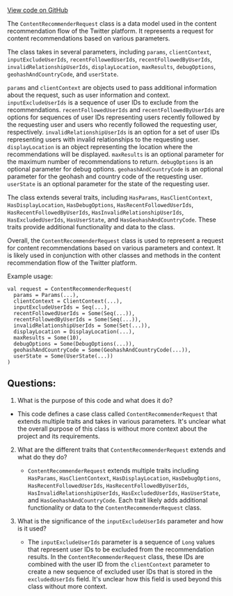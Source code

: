 [View code on GitHub](https://github.com/misbahsy/the-algorithm/follow-recommendations-service/server/src/main/scala/com/twitter/follow_recommendations/flows/content_recommender_flow/ContentRecommenderRequest.scala)

The `ContentRecommenderRequest` class is a data model used in the content recommendation flow of the Twitter platform. It represents a request for content recommendations based on various parameters. 

The class takes in several parameters, including `params`, `clientContext`, `inputExcludeUserIds`, `recentFollowedUserIds`, `recentFollowedByUserIds`, `invalidRelationshipUserIds`, `displayLocation`, `maxResults`, `debugOptions`, `geohashAndCountryCode`, and `userState`. 

`params` and `clientContext` are objects used to pass additional information about the request, such as user information and context. `inputExcludeUserIds` is a sequence of user IDs to exclude from the recommendations. `recentFollowedUserIds` and `recentFollowedByUserIds` are options for sequences of user IDs representing users recently followed by the requesting user and users who recently followed the requesting user, respectively. `invalidRelationshipUserIds` is an option for a set of user IDs representing users with invalid relationships to the requesting user. `displayLocation` is an object representing the location where the recommendations will be displayed. `maxResults` is an optional parameter for the maximum number of recommendations to return. `debugOptions` is an optional parameter for debug options. `geohashAndCountryCode` is an optional parameter for the geohash and country code of the requesting user. `userState` is an optional parameter for the state of the requesting user.

The class extends several traits, including `HasParams`, `HasClientContext`, `HasDisplayLocation`, `HasDebugOptions`, `HasRecentFollowedUserIds`, `HasRecentFollowedByUserIds`, `HasInvalidRelationshipUserIds`, `HasExcludedUserIds`, `HasUserState`, and `HasGeohashAndCountryCode`. These traits provide additional functionality and data to the class.

Overall, the `ContentRecommenderRequest` class is used to represent a request for content recommendations based on various parameters and context. It is likely used in conjunction with other classes and methods in the content recommendation flow of the Twitter platform. 

Example usage:
```
val request = ContentRecommenderRequest(
  params = Params(...),
  clientContext = ClientContext(...),
  inputExcludeUserIds = Seq(...),
  recentFollowedUserIds = Some(Seq(...)),
  recentFollowedByUserIds = Some(Seq(...)),
  invalidRelationshipUserIds = Some(Set(...)),
  displayLocation = DisplayLocation(...),
  maxResults = Some(10),
  debugOptions = Some(DebugOptions(...)),
  geohashAndCountryCode = Some(GeohashAndCountryCode(...)),
  userState = Some(UserState(...))
)
```
## Questions: 
 1. What is the purpose of this code and what does it do?
   - This code defines a case class called `ContentRecommenderRequest` that extends multiple traits and takes in various parameters. It's unclear what the overall purpose of this class is without more context about the project and its requirements.

2. What are the different traits that `ContentRecommenderRequest` extends and what do they do?
   - `ContentRecommenderRequest` extends multiple traits including `HasParams`, `HasClientContext`, `HasDisplayLocation`, `HasDebugOptions`, `HasRecentFollowedUserIds`, `HasRecentFollowedByUserIds`, `HasInvalidRelationshipUserIds`, `HasExcludedUserIds`, `HasUserState`, and `HasGeohashAndCountryCode`. Each trait likely adds additional functionality or data to the `ContentRecommenderRequest` class.

3. What is the significance of the `inputExcludeUserIds` parameter and how is it used?
   - The `inputExcludeUserIds` parameter is a sequence of `Long` values that represent user IDs to be excluded from the recommendation results. In the `ContentRecommenderRequest` class, these IDs are combined with the user ID from the `clientContext` parameter to create a new sequence of excluded user IDs that is stored in the `excludedUserIds` field. It's unclear how this field is used beyond this class without more context.